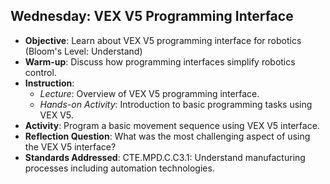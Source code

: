 ## Wednesday: VEX V5 Programming Interface

- **Objective**: Learn about VEX V5 programming interface for robotics (Bloom's Level: Understand)
- **Warm-up**: Discuss how programming interfaces simplify robotics control.
- **Instruction**:
  - *Lecture*: Overview of VEX V5 programming interface.
  - *Hands-on Activity*: Introduction to basic programming tasks using VEX V5.
- **Activity**: Program a basic movement sequence using VEX V5 interface.
- **Reflection Question**: What was the most challenging aspect of using the VEX V5 interface?
- **Standards Addressed**: CTE.MPD.C.C3.1: Understand manufacturing processes including automation technologies.